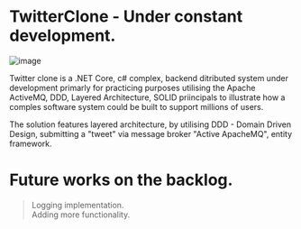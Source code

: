 # TwitterClone - Under constant development.

![image](https://user-images.githubusercontent.com/22734456/177431335-b85b911b-5cf9-4ae8-b6ff-42ee1f6e8bab.png)

Twitter clone is a .NET Core, c# complex, backend ditributed system under development primarly for practicing purposes utilising the Apache ActiveMQ, DDD, Layered Architecture, SOLID priincipals to illustrate how a comples software system could be built to support millions of users.

The solution features layered architecture, by utilising DDD - Domain Driven Design, submitting a "tweet" via message broker "Active ApacheMQ", entity framework.

# Future works on the backlog.
> Logging implementation. <br>
> Adding more functionality.
